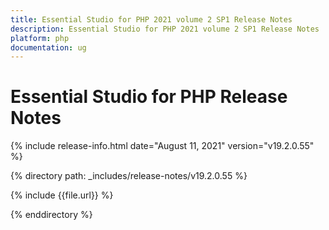 ```yaml
---
title: Essential Studio for PHP 2021 volume 2 SP1 Release Notes  
description: Essential Studio for PHP 2021 volume 2 SP1 Release Notes  
platform: php
documentation: ug
---
```


# Essential Studio for PHP  Release Notes  

{% include release-info.html date="August 11, 2021"  version="v19.2.0.55" %} 


{% directory path: _includes/release-notes/v19.2.0.55 %}

{% include {{file.url}} %}

{% enddirectory %}